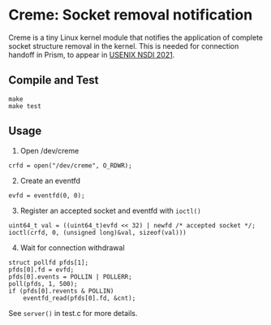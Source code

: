 # Creme: Socket removal notification

Creme is a tiny Linux kernel module that notifies the application of 
complete socket structure removal in the kernel.
This is needed for connection handoff in Prism, to appear in [USENIX
NSDI 2021](https://www.usenix.org/conference/nsdi21).

## Compile and Test
```
make
make test
```

## Usage
1. Open /dev/creme
```
crfd = open("/dev/creme", O_RDWR);
```
2. Create an eventfd
```
evfd = eventfd(0, 0);
```
3. Register an accepted socket and eventfd with ``ioctl()``
```
uint64_t val = ((uint64_t)evfd << 32) | newfd /* accepted socket */;
ioctl(crfd, 0, (unsigned long)&val, sizeof(val)))
```

4. Wait for connection withdrawal
```
struct pollfd pfds[1];
pfds[0].fd = evfd;
pfds[0].events = POLLIN | POLLERR;
poll(pfds, 1, 500);
if (pfds[0].revents & POLLIN)
	eventfd_read(pfds[0].fd, &cnt);
```

See ``server()`` in test.c for more details.
